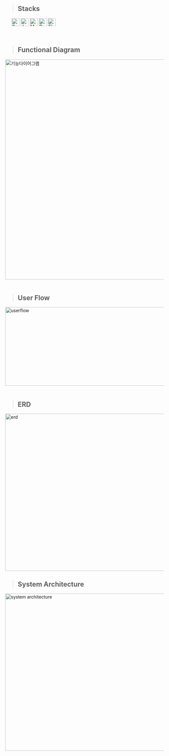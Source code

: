 >## Stacks
<p>
  &nbsp;&nbsp;&nbsp;&nbsp;
  <img src="https://img.shields.io/badge/Spring-6DB33F?style=flat-square&logo=Spring&logoColor=white" alt="Spring" height="25px"/>
  <img src="https://img.shields.io/badge/Java-007396?style=flat-square&logo=java&logoColor=white" alt="Java" height="25px"/>
  <img src="https://img.shields.io/badge/MySql-4479A1?style=flat-square&logo=mysql&logoColor=white" alt="MySQL" height="25px"/>
  <img src="https://img.shields.io/badge/Dart-0175C2?style=flat-square&logo=Dart&logoColor=white" alt="Dart" height="25px"/>
  <img src="https://img.shields.io/badge/Flutter-02569B?style=flat-square&logo=Flutter&logoColor=white" alt="Flutter" height="25px"/>
</p>
<br>

>## Functional Diagram
<img src="https://github.com/user-attachments/assets/683678b3-0ca0-48a3-9614-31b7927cc227" alt="기능다이어그램" width="700"/>

</br>
<br>

>## User Flow
<img src="https://github.com/user-attachments/assets/6a5ceb27-9a9d-41bf-aef5-d2bc6ed171c3" alt="userflow" width="1200" height="250"/>

<br>
</br>

>## ERD
<img src="https://github.com/user-attachments/assets/595f2ebd-8c49-4d08-8af6-3735a2c9de62" alt="erd" width="900" height="500"/>


<br>

>## System Architecture
<img src="https://github.com/user-attachments/assets/07e07633-ae2d-458c-8e42-b80b9ff464c9" alt="system architecture" width="1000" height="500"/>


